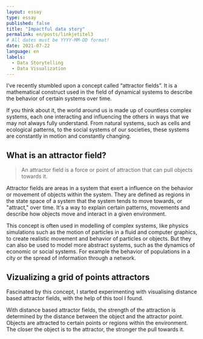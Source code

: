 ```yaml
---
layout: essay
type: essay
published: false
title: "Impactful data story"
permalink: en/posts/linkjetitel3
# All dates must be YYYY-MM-DD format!
date: 2021-07-22
language: en
labels:
  - Data Storytelling
  - Data Visualization
---
```



I’ve recently stumbled upon a concept called “attractor fields”. It is a mathematical construct used in the field of dynamical systems to describe the behavior of certain systems over time.

If you think about it, the world around us is made up of countless complex systems, each one interacting and influencing the others in ways that we may not always fully understand. From natural systems, such as cells and ecological patterns, to the social systems of our societies, these systems are constantly in motion and constantly changing.

## What is an attractor field? 

> An attractor field is a force or point of attraction that can pull objects towards it. 

Attractor fields are areas in a system that exert a influence on the behavior or movement of objects within the system. They are defined as regions in the state space of a system that the system tends to move towards, or "attract," over time. It's a way to explain certain patterns, movements and describe how objects move and interact in a given environment. 

This concept is often used in modelling of complex systems, like physics simulations such as the motion of particles in a fluid and computer graphics, to create realistic movement and behavior of particles or objects. But they can also be used to model more abstract systems, such as the dynamics of economic or social systems. For example the behavior of populations in a city or the spread of information through a network. 

## Vizualizing a grid of points attractors

Fascinated by this concept, I started experimenting with visualising distance based attractor fields, with the help of this tool I found.

With distance based attractor fields, the strength of the attraction is determined by the distance between the object and the attractor point. Objects are attracted to certain points or regions within the environment. The closer the object is to the attractor, the stronger the pull towards it. 
